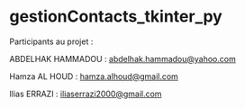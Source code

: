 # gestionContacts_tkinter_py



Participants au projet :

ABDELHAK HAMMADOU : abdelhak.hammadou@yahoo.com

Hamza AL HOUD : hamza.alhoud@gmail.com

Ilias ERRAZI : iliaserrazi2000@gmail.com
